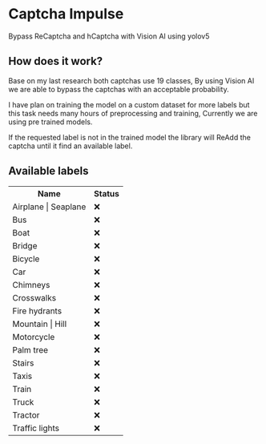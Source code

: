 # Captcha Impulse

Bypass ReCaptcha and hCaptcha with Vision AI using yolov5

## How does it work?

Base on my last research both captchas use 19 classes, By using Vision AI we are able to bypass the captchas with an acceptable probability.

I have plan on training the model on a custom dataset for more labels but this task needs many hours of preprocessing and training, Currently we are using pre trained models.

If the requested label is not in the trained model the library will ReAdd the captcha until it find an available label.

## Available labels

<table>
    <tr>
        <th>Name</th>
        <th>Status</th>
    </tr>
    <tr>
        <td>Airplane | Seaplane</td>
        <td>❌</td>
    </tr>
    <tr>
        <td>Bus</td>
        <td>❌</td>
    </tr>
    <tr>
        <td>Boat</td>
        <td>❌</td>
    </tr>
    <tr>
        <td>Bridge</td>
        <td>❌</td>
    </tr>
    <tr>
        <td>Bicycle</td>
        <td>❌</td>
    </tr>
    <tr>
        <td>Car</td>
        <td>❌</td>
    </tr>
    <tr>
        <td>Chimneys</td>
        <td>❌</td>
    </tr>
    <tr>
        <td>Crosswalks</td>
        <td>❌</td>
    </tr>
    <tr>
        <td>Fire hydrants</td>
        <td>❌</td>
    </tr>
    <tr>
        <td>Mountain | Hill</td>
        <td>❌</td>
    </tr>
    <tr>
        <td>Motorcycle</td>
        <td>❌</td>
    </tr>
    <tr>
        <td>Palm tree</td>
        <td>❌</td>
    </tr>
    <tr>
        <td>Stairs</td>
        <td>❌</td>
    </tr>
    <tr>
        <td>Taxis</td>
        <td>❌</td>
    </tr>
    <tr>
        <td>Train</td>
        <td>❌</td>
    </tr>
    <tr>
        <td>Truck</td>
        <td>❌</td>
    </tr>
    <tr>
        <td>Tractor</td>
        <td>❌</td>
    </tr>
    <tr>
        <td>Traffic lights</td>
        <td>❌</td>
    </tr>
</table>